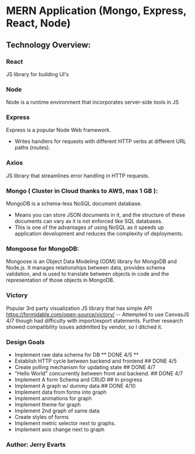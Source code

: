 # MERN Application (Mongo, Express, React, Node)

## Technology Overview:

### React
JS library for building UI's

### Node
Node is a runtime environment that incorporates server-side tools in JS

### Express
Express is a popular Node Web framework.  
- Writes handlers for requests with different HTTP verbs at different URL paths (routes).

### Axios
JS library that streamlines error handling in HTTP requests.

### Mongo ( Cluster in Cloud thanks to AWS, max 1 GB ):
MongoDB is a schema-less NoSQL document database.
- Means you can store JSON documents in it, and the structure of these documents can vary as it is not enforced like SQL databases. 
- This is one of the advantages of using NoSQL as it speeds up application development and reduces the complexity of deployments.

### Mongoose for MongoDB:
Mongoose is an Object Data Modeling (ODM) library for MongoDB and Node.js. It manages relationships between data, provides schema validation, and is used to translate between objects in code and the representation of those objects in MongoDB.

### Victory
Popular 3rd party visualization JS library that has simple API
https://formidable.com/open-source/victory/
-- Attempted to use CanvasJS 4/7 though had difficulty with import/export statements.  Further research showed compatibility issues addmitted by vendor, so I ditched it.




### Design Goals
- Implement raw data schema for DB ** DONE 4/5 ** 
- Establish HTTP cycle between backend and frontend ## DONE 4/5
- Create polling mechanism for updating state ## DONE 4/7 
- "Hello World" concurrently between front and backend. ## DONE 4/7
- Implement A form Schema and CRUD ## In progress
- Implement A graph w/ dummy data ## DONE 4/10
- Implement data from forms into graph
- Implement animations for graph
- Implement theme for graph
- Implement 2nd graph of same data
- Create styles of forms
- Implement metric selector next to graphs.
- Implement axis change next to graph




### Author: Jerry Evarts

